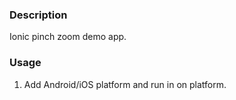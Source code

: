 ### Description
Ionic pinch zoom demo app.


### Usage
1. Add Android/iOS platform and run in on platform.